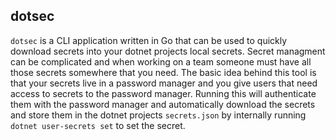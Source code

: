 ## dotsec

`dotsec` is a CLI application written in Go that can be used to quickly download secrets into your dotnet projects local secrets. Secret managment can be complicated and when working on a team someone must have all those secrets somewhere that you need. The basic idea behind this tool is that your secrets live in a password manager and you give users that need access to secrets to the password manager. Running this will authenticate them with the password manager and automatically download the secrets and store them in the dotnet projects `secrets.json` by internally running `dotnet user-secrets set` to set the secret.



